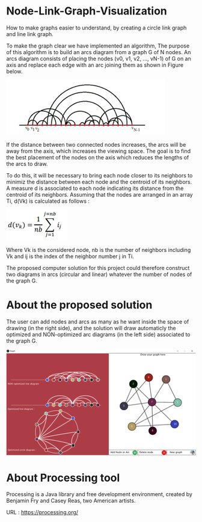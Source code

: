 # Node-Link-Graph-Visualization
How to make graphs easier to understand, by creating a circle link graph and line link graph.

To make the graph clear we have implemented an algorithm, The purpose of this algorithm is to build an arcs diagram from a graph G of N nodes. An arcs diagram consists of placing the nodes (v0, v1, v2, ..., vN-1) of G on an axis and replace each edge with an arc joining them as shown in Figure below.

![alt text](https://github.com/CHEREF-Mehdi/Node-Link-Graph-Visualization/blob/master/ImageForReadMe/Capture2.PNG)

If the distance between two connected nodes increases, the arcs will be away from the axis, which increases the viewing space. The goal is to find the best placement of the nodes on the axis which reduces the lengths of the arcs to draw.

To do this, it will be necessary to bring each node closer to its neighbors to minimiz the distance between each node and the centroid of its neighbors. A measure d is associated to each node indicating its distance from the centroid of its neighbors. Assuming that the nodes are arranged in an array Ti, d(Vk) is calculated as follows :

![alt text](https://github.com/CHEREF-Mehdi/Node-Link-Graph-Visualization/blob/master/ImageForReadMe/Capture3.PNG)

Where Vk is the considered node, nb is the number of neighbors including Vk and ij is the index of the neighbor number j in Ti.

The proposed computer solution for this project could therefore construct two diagrams in arcs (circular and linear) whatever the number of nodes of the graph G.

# About the proposed solution

The user can add nodes and arcs as many as he want inside the space of drawing (in the right side), and the solution will draw automaticly the optimized and NON-optimized arc diagrams (in the left side) associated to the graph G.

![alt text](https://github.com/CHEREF-Mehdi/Node-Link-Graph-Visualization/blob/master/ImageForReadMe/Capture.png)

# About Processing tool

Processing is a Java library and free development environment, created by Benjamin Fry and Casey Reas, two American artists.

URL : https://processing.org/
